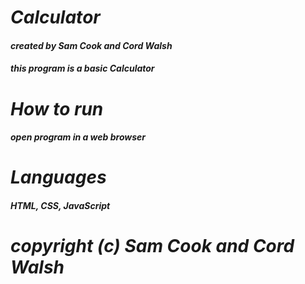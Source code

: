 # _Calculator_
#### _created by Sam Cook and Cord Walsh_
#### _this program is a basic Calculator_
# _How to run_
#### _open program in a web browser_
# _Languages_
#### _HTML, CSS, JavaScript_
# **_copyright (c) Sam Cook and Cord Walsh_**
